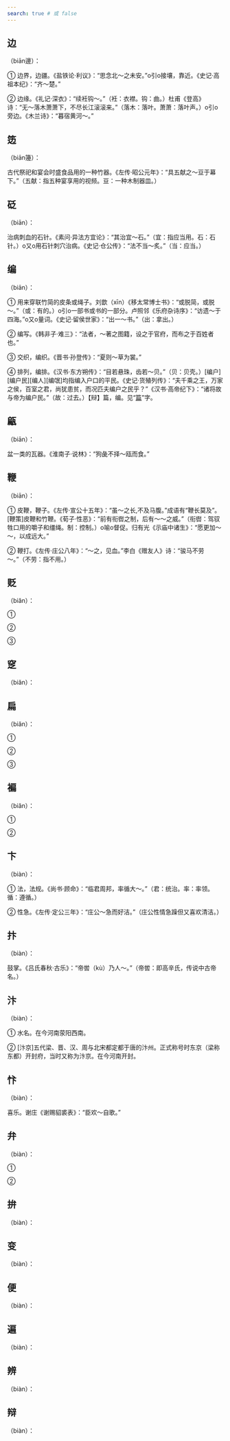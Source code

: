 ```yaml
---
search: true # 或 false
---
```


## 边

（biān邊）：

➀ 边界，边疆。《盐铁论·利议》：“思念北～之未安。”o引o接壤，靠近。《史记·高祖本纪》：“齐～楚。”

➁ 边缘。《礼记·深衣》：“续衽钩～。”（衽：衣襟。钩：曲。）杜甫《登高》诗：“无～落木萧萧下，不尽长江滚滚来。”（落木：落叶。萧萧：落叶声。）o引o旁边。《木兰诗》：“暮宿黄河～。”

## 笾

（biān籩）：

古代祭祀和宴会时盛食品用的一种竹器。《左传·昭公元年》：“具五献之～豆于幕下。”（五献：指五种宴享用的视频。豆：一种木制器皿。）

## 砭

（biān）：

治病刺血的石针。《素问·异法方宜论》：“其治宜～石。”（宜：指应当用。石：石针。）o又o用石针刺穴治病。《史记·仓公传》：“法不当～炙。”（当：应当。）

## 编

（biān）：

➀ 用来穿联竹简的皮条或绳子。刘歆（xīn）《移太常博士书》：“或脱简，或脱～。”（或：有的。）o引o一部书或书的一部分。卢照邻《乐府杂诗序》：“访遗～于四海。”o又o量词。《史记·留侯世家》：“出一～书。”（出：拿出。）

➁ 编写。《韩非子·难三》：“法者，～著之图籍，设之于官府，而布之于百姓者也。”

➂ 交织，编织。《晋书·孙登传》：“夏则～草为裳。”

➃ 排列，编排。《汉书·东方朔传》：“目若悬珠，齿若～贝。”（贝：贝壳。）[编户][编户民][编人][编氓]均指编入户口的平民。《史记·货殖列传》：“夫千乘之王，万家之侯，百室之君，尚犹患贫，而况匹夫编户之民乎？”《汉书·高帝纪下》：“诸将故与帝为编户民。”（故：过去。）【辩】篇，编。见“[篇](../P/pian#篇)”字。

## 甂

（biān）：

盆一类的瓦器。《淮南子·说林》：“狗彘不择～瓯而食。”

## 鞭

（biān）：

➀ 皮鞭，鞭子。《左传·宣公十五年》：“虽～之长,不及马腹。”成语有“鞭长莫及”。[鞭策]皮鞭和竹鞭。《荀子·性恶》：“前有衔辔之制，后有～～之威。”（衔辔：驾驭牲口用的嚼子和缰绳。制：控制。）o喻o督促。归有光《示庙中诸生》：“愿更加～～，以成远大。”

➁ 鞭打。《左传·庄公八年》：“～之，见血。”李白《赠友人》诗：“骏马不劳～。”（不劳：指不用。）

## 贬

（biǎn）：

➀

➁

➂

## 窆

（biǎn）：

## 扁

（biǎn）：

➀

➁

➂

## 褊

（biǎn）：

➀

➁

## 卞

（biàn）：

➀ 法，法规。《尚书·顾命》：“临君周邦，率循大～。”（君：统治。率：率领。循：遵循。）

➁ 性急。《左传·定公三年》：“庄公～急而好洁。”（庄公性情急躁但又喜欢清洁。）

## 抃

（biàn）：

鼓掌。《吕氏春秋·古乐》：“帝喾（kù）乃人～。”（帝喾：即高辛氏，传说中古帝名。）

## 汴

（biàn）：

➀ 水名。在今河南荥阳西南。

➁ [汴京]五代梁、晋、汉、周与北宋都定都于唐的汴州。正式称号时东京（梁称东都）开封府，当时又称为汴京。在今河南开封。

## 忭

（biàn）：

喜乐。谢庄《谢赐貂裘表》：“臣欢～自歌。”

## 弁

（biàn）：

➀

➁

## 拚

（biàn）：

## 变

（biàn）：

## 便

（biàn）：

## 遍

（biàn）：

## 辨

（biàn）：

## 辩

（biàn）：